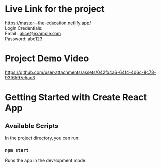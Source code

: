 # Live Link for the project

https://master--the-education.netlify.app/
<br>
Login Credentials:<br>
Email : alice@example.com 
<br>
Password: abc123

# Project Demo Video

https://github.com/user-attachments/assets/042fb4a6-64f4-4d6c-8c78-93f6597e5ac3

# Getting Started with Create React App

## Available Scripts

In the project directory, you can run:

### `npm start`

Runs the app in the development mode.


